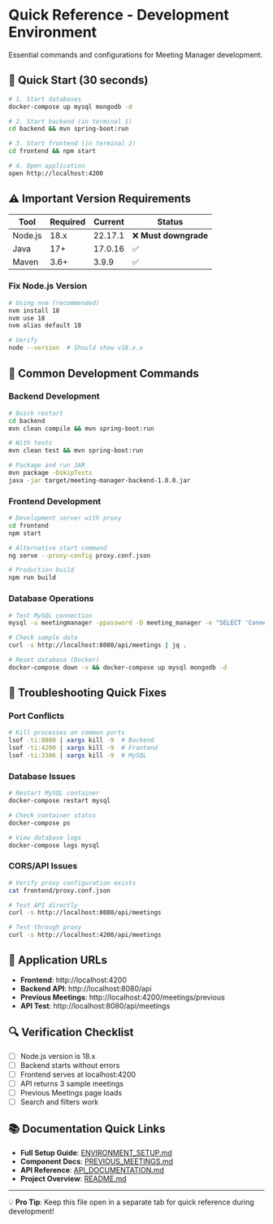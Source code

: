# Quick Reference - Development Environment

Essential commands and configurations for Meeting Manager development.

## 🚀 Quick Start (30 seconds)

```bash
# 1. Start databases
docker-compose up mysql mongodb -d

# 2. Start backend (in terminal 1)
cd backend && mvn spring-boot:run

# 3. Start frontend (in terminal 2)  
cd frontend && npm start

# 4. Open application
open http://localhost:4200
```

## ⚠️ Important Version Requirements

| Tool | Required | Current | Status |
|------|----------|---------|--------|
| Node.js | 18.x | 22.17.1 | ❌ **Must downgrade** |
| Java | 17+ | 17.0.16 | ✅ |
| Maven | 3.6+ | 3.9.9 | ✅ |

### Fix Node.js Version

```bash
# Using nvm (recommended)
nvm install 18
nvm use 18
nvm alias default 18

# Verify
node --version  # Should show v18.x.x
```

## 🔧 Common Development Commands

### Backend Development
```bash
# Quick restart
cd backend
mvn clean compile && mvn spring-boot:run

# With tests
mvn clean test && mvn spring-boot:run

# Package and run JAR
mvn package -DskipTests
java -jar target/meeting-manager-backend-1.0.0.jar
```

### Frontend Development
```bash
# Development server with proxy
cd frontend
npm start

# Alternative start command
ng serve --proxy-config proxy.conf.json

# Production build
npm run build
```

### Database Operations
```bash
# Test MySQL connection
mysql -u meetingmanager -ppassword -D meeting_manager -e "SELECT 'Connected' as status;"

# Check sample data
curl -s http://localhost:8080/api/meetings | jq .

# Reset database (Docker)
docker-compose down -v && docker-compose up mysql mongodb -d
```

## 🐛 Troubleshooting Quick Fixes

### Port Conflicts
```bash
# Kill processes on common ports
lsof -ti:8080 | xargs kill -9  # Backend
lsof -ti:4200 | xargs kill -9  # Frontend
lsof -ti:3306 | xargs kill -9  # MySQL
```

### Database Issues
```bash
# Restart MySQL container
docker-compose restart mysql

# Check container status
docker-compose ps

# View database logs
docker-compose logs mysql
```

### CORS/API Issues
```bash
# Verify proxy configuration exists
cat frontend/proxy.conf.json

# Test API directly
curl -s http://localhost:8080/api/meetings

# Test through proxy
curl -s http://localhost:4200/api/meetings
```

## 📱 Application URLs

- **Frontend**: http://localhost:4200
- **Backend API**: http://localhost:8080/api
- **Previous Meetings**: http://localhost:4200/meetings/previous
- **API Test**: http://localhost:8080/api/meetings

## 🔍 Verification Checklist

- [ ] Node.js version is 18.x
- [ ] Backend starts without errors
- [ ] Frontend serves at localhost:4200
- [ ] API returns 3 sample meetings
- [ ] Previous Meetings page loads
- [ ] Search and filters work

## 📚 Documentation Quick Links

- **Full Setup Guide**: [ENVIRONMENT_SETUP.md](./ENVIRONMENT_SETUP.md)
- **Component Docs**: [PREVIOUS_MEETINGS.md](./PREVIOUS_MEETINGS.md)
- **API Reference**: [API_DOCUMENTATION.md](./API_DOCUMENTATION.md)
- **Project Overview**: [README.md](../README.md)

---

💡 **Pro Tip**: Keep this file open in a separate tab for quick reference during development!
